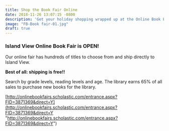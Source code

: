 ```yaml
---
title: Shop the Book Fair Online
date: 2018-11-26 13:07:15 -0800
description: 'Get your holiday shopping wrapped up at the Online Book Fair '
image: "FB-Book fair-01.jpg"
draft: true
---
```


### Island View Online Book Fair is OPEN!

Our online fair has hundreds of titles to choose from and ship directly to Island View. 

**Best of all: shipping is free!!**  

Search by grade levels, reading levels and age. The library earns 65% of all sales to purchase new books for the library.

[http://onlinebookfairs.scholastic.com/entrance.aspx?FID=3871369&direct=Y](http://onlinebookfairs.scholastic.com/entrance.aspx?FID=3871369&direct=Y "http://onlinebookfairs.scholastic.com/entrance.aspx?FID=3871369&direct=Y")